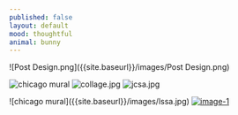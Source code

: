 ```yaml
---
published: false
layout: default
mood: thoughtful
animal: bunny
---
```

![Post Design.png]({{site.baseurl}}/images/Post Design.png)

![chicago mural]({{site.baseurl}}/images/lssa.jpg)
![collage.jpg]({{site.baseurl}}/images/collage.jpg)
![jcsa.jpg]({{site.baseurl}}/images/jcsa.jpg)
<div>
      <a class="example-image-link" href="({{site.baseurl}}/images/lssa.jpg)" data-lightbox="example-1"></a>![chicago mural]({{site.baseurl}}/images/lssa.jpg)
      <a class="example-image-link" href="({{site.baseurl}}/images/collage.jpg)" data-lightbox="example-2" data-title="Optional caption."><img class="example-image" src="![collage.jpg]({{site.baseurl}}/images/collage.jpg)" alt="image-1"/></a>
     </div>